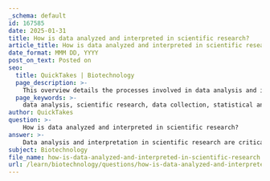 ```yaml
---
_schema: default
id: 167585
date: 2025-01-31
title: How is data analyzed and interpreted in scientific research?
article_title: How is data analyzed and interpreted in scientific research?
date_format: MMM DD, YYYY
post_on_text: Posted on
seo:
  title: QuickTakes | Biotechnology
  page_description: >-
    This overview details the processes involved in data analysis and interpretation in scientific research, including data collection, organization, statistical analysis, interpretation of results, and the role of peer review.
  page_keywords: >-
    data analysis, scientific research, data collection, statistical analysis, interpretation, visualization, peer review, conclusions, qualitative, quantitative, research methodology
author: QuickTakes
question: >-
    How is data analyzed and interpreted in scientific research?
answer: >-
    Data analysis and interpretation in scientific research are critical processes that allow researchers to draw meaningful conclusions from their experiments. Here’s a detailed overview of how this is accomplished:\n\n### 1. Data Collection\nThe first step in data analysis is the systematic collection of data. This involves developing a method for gathering information relevant to the research question. Researchers must decide on the type of data needed (qualitative or quantitative) and the tools or instruments that will be used for collection, such as surveys, experiments, or observational studies.\n\n### 2. Data Organization\nOnce data is collected, it needs to be organized for analysis. This may involve coding qualitative data, entering quantitative data into statistical software, or creating databases. Proper organization is essential for ensuring that the data can be easily accessed and analyzed.\n\n### 3. Statistical Analysis\nStatistical methods are often employed to analyze the data. This can include descriptive statistics (mean, median, mode) to summarize the data, as well as inferential statistics (t-tests, ANOVA, regression analysis) to draw conclusions about the population from which the sample was taken. The choice of statistical tests depends on the research design and the nature of the data.\n\n### 4. Interpretation of Results\nAfter statistical analysis, researchers interpret the results. This involves understanding what the data reveals about the hypothesis or research question. Researchers must consider the significance of their findings, the effect sizes, and the confidence intervals to assess the reliability of their conclusions.\n\n### 5. Visualization\nData visualization plays a crucial role in interpretation. Graphs, charts, and tables help to present data in a clear and concise manner, making it easier to identify trends, patterns, and relationships. Effective visualization can enhance understanding and communication of the results to both the scientific community and the public.\n\n### 6. Peer Review and Publication\nOnce the data has been analyzed and interpreted, researchers typically share their findings through peer-reviewed journals. This process involves submitting the research for evaluation by other experts in the field, which helps validate the findings and ensures transparency in the research process.\n\n### 7. Drawing Conclusions\nFinally, researchers draw conclusions based on the analyzed data. They assess whether the results support or reject the original hypothesis and consider the implications of their findings for further research. This may lead to new questions or hypotheses that can be explored in future studies.\n\n### Conclusion\nIn summary, data analysis and interpretation in scientific research involve a systematic approach that includes data collection, organization, statistical analysis, interpretation, visualization, peer review, and drawing conclusions. By following these steps, researchers can effectively test hypotheses and contribute valuable knowledge to the scientific community.
subject: Biotechnology
file_name: how-is-data-analyzed-and-interpreted-in-scientific-research.md
url: /learn/biotechnology/questions/how-is-data-analyzed-and-interpreted-in-scientific-research
---
```


&nbsp;